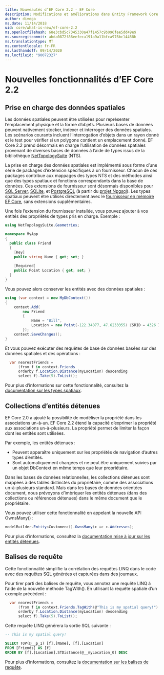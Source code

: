 ```yaml
---
title: Nouveautés d’EF Core 2.2 - EF Core
description: Modifications et améliorations dans Entity Framework Core 2,2
author: divega
ms.date: 11/14/2018
uid: core/what-is-new/ef-core-2.2
ms.openlocfilehash: 68e3cbd5c7345330a47f1457c9b096fee5dd49e9
ms.sourcegitcommit: abda0872f86eefeca191a9a11bfca976bc14468b
ms.translationtype: MT
ms.contentlocale: fr-FR
ms.lasthandoff: 09/14/2020
ms.locfileid: "90072327"
---
```

# <a name="new-features-in-ef-core-22"></a>Nouvelles fonctionnalités d’EF Core 2.2

## <a name="spatial-data-support"></a>Prise en charge des données spatiales

Les données spatiales peuvent être utilisées pour représenter l’emplacement physique et la forme d’objets.
Plusieurs bases de données peuvent nativement stocker, indexer et interroger des données spatiales.
Les scénarios courants incluent l’interrogation d’objets dans un rayon donné et le test pour vérifier si un polygone contient un emplacement donné.
EF Core 2.2 prend désormais en charge l’utilisation de données spatiales provenant de diverses bases de données à l’aide de types issus de la bibliothèque [NetTopologySuite](https://github.com/NetTopologySuite/NetTopologySuite) (NTS).

La prise en charge des données spatiales est implémenté sous forme d’une série de packages d’extension spécifiques à un fournisseur.
Chacun de ces packages contribue aux mappages des types NTS et des méthodes ainsi que des types spatiaux et fonctions correspondants dans la base de données.
Ces extensions de fournisseur sont désormais disponibles pour [SQL Server](https://www.nuget.org/packages/Microsoft.EntityFrameworkCore.SqlServer.NetTopologySuite/), [SQLite](https://www.nuget.org/packages/Microsoft.EntityFrameworkCore.Sqlite.NetTopologySuite/), et [PostgreSQL](https://www.nuget.org/packages/Npgsql.EntityFrameworkCore.PostgreSQL.NetTopologySuite/) (à partir du [projet Npgsql](https://www.npgsql.org/)).
Les types spatiaux peuvent être utilisés directement avec le [fournisseur en mémoire EF Core](xref:core/providers/in-memory/index), sans extensions supplémentaires.

Une fois l’extension du fournisseur installée, vous pouvez ajouter à vos entités des propriétés de types pris en charge. Exemple :

``` csharp
using NetTopologySuite.Geometries;

namespace MyApp
{
  public class Friend
  {
    [Key]
    public string Name { get; set; }
  
    [Required]
    public Point Location { get; set; }
  }
}
```

Vous pouvez alors conserver les entités avec des données spatiales :

``` csharp
using (var context = new MyDbContext())
{
    context.Add(
        new Friend
        {
            Name = "Bill",
            Location = new Point(-122.34877, 47.6233355) {SRID = 4326 }
        });
    context.SaveChanges();
}
```

Et vous pouvez exécuter des requêtes de base de données basées sur des données spatiales et des opérations :

``` csharp
  var nearestFriends =
      (from f in context.Friends
      orderby f.Location.Distance(myLocation) descending
      select f).Take(5).ToList();
```

Pour plus d’informations sur cette fonctionnalité, consultez la [documentation sur les types spatiaux](xref:core/modeling/spatial).

## <a name="collections-of-owned-entities"></a>Collections d’entités détenues

EF Core 2.0 a ajouté la possibilité de modéliser la propriété dans les associations un-à-un.
EF Core 2.2 étend la capacité d’exprimer la propriété aux associations un-à-plusieurs.
La propriété permet de limiter la façon dont les entités sont utilisées.

Par exemple, les entités détenues :

- Peuvent apparaître uniquement sur les propriétés de navigation d’autres types d’entités.
- Sont automatiquement chargées et ne peut être uniquement suivies par un objet DbContext en même temps que leur propriétaire.

Dans les bases de données relationnelles, les collections détenues sont mappées à des tables distinctes du propriétaire, comme des associations un-à-plusieurs standard.
Mais dans les bases de données orientées document, nous prévoyons d’imbriquer les entités détenues (dans des collections ou références détenues) dans le même document que le propriétaire.

Vous pouvez utiliser cette fonctionnalité en appelant la nouvelle API OwnsMany() :

``` csharp
modelBuilder.Entity<Customer>().OwnsMany(c => c.Addresses);
```

Pour plus d’informations, consultez la [documentation mise à jour sur les entités détenues](xref:core/modeling/owned-entities#collections-of-owned-types).

## <a name="query-tags"></a>Balises de requête

Cette fonctionnalité simplifie la corrélation des requêtes LINQ dans le code avec des requêtes SQL générées et capturées dans des journaux.

Pour tirer parti des balises de requête, vous annotez une requête LINQ à l’aide de la nouvelle méthode TagWith().
En utilisant la requête spatiale d’un exemple précédent :

``` csharp
  var nearestFriends =
      (from f in context.Friends.TagWith(@"This is my spatial query!")
      orderby f.Location.Distance(myLocation) descending
      select f).Take(5).ToList();
```

Cette requête LINQ générera la sortie SQL suivante :

``` sql
-- This is my spatial query!

SELECT TOP(@__p_1) [f].[Name], [f].[Location]
FROM [Friends] AS [f]
ORDER BY [f].[Location].STDistance(@__myLocation_0) DESC
```

Pour plus d’informations, consultez la [documentation sur les balises de requête](xref:core/querying/tags).
